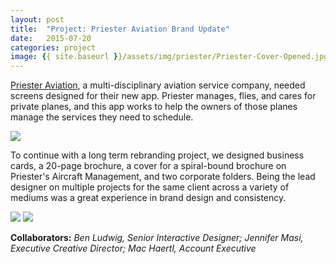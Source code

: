 ```yaml
---
layout: post
title:  "Project: Priester Aviation Brand Update"
date:   2015-07-20
categories: project
image: {{ site.baseurl }}/assets/img/priester/Priester-Cover-Opened.jpg
---
```


[Priester Aviation](http://priesterav.com), a multi-disciplinary aviation service company, needed screens designed for their new app. Priester manages, flies, and cares for private planes, and this app works to help the owners of those planes manage the services they need to schedule. 

<img src="{{ site.baseurl }}/assets/img/priester/Priester-Cover-Opened.jpg">

To continue with a long term rebranding project, we designed business cards, a 20-page brochure, a cover for a spiral-bound brochure on Priester's Aircraft Management, and two corporate folders. Being the lead designer on multiple projects for the same client across a variety of mediums was a great experience in brand design and consistency.

<img src="{{ site.baseurl }}/assets/img/priester/Priester-Inside.jpg">

<img src="{{ site.baseurl }}/assets/img/priester/Priester-Inside1.jpg">

**Collaborators:** *Ben Ludwig, Senior Interactive Designer; Jennifer Masi, Executive Creative Director; Mac Haertl, Account Executive*